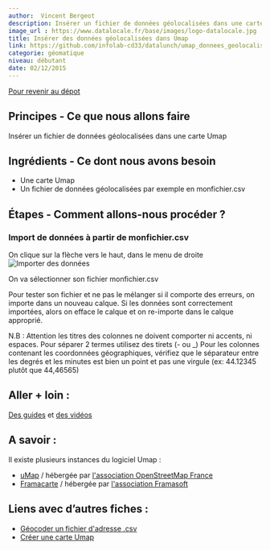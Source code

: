 ```yaml
---
author:  Vincent Bergeot
description: Insérer un fichier de données géolocalisées dans une carte Umap
image_url : https://www.datalocale.fr/base/images/logo-datalocale.jpg
title: Insérer des données géolocalisées dans Umap
link: https://github.com/infolab-cd33/datalunch/umap_donnees_geolocalisees.md
categorie: géomatique
niveau: débutant
date: 02/12/2015
---
```



[Pour revenir au dépot](http://datalunch.datalocale.fr)

## Principes - Ce que nous allons faire
Insérer un fichier de données géolocalisées dans une carte Umap

## Ingrédients - Ce dont nous avons besoin
- Une carte Umap
- Un fichier de données géolocalisées par exemple en monfichier.csv

## Étapes - Comment allons-nous procéder ?
### Import de données à partir de monfichier.csv
On clique sur la flèche vers le haut, dans le menu de droite
![Importer des données](https://wiki.openstreetmap.org/w/images/f/f7/Importer_des_donn%C3%A9es_sur_uMap_-_Etape0.PNG)

On va sélectionner son fichier monfichier.csv

Pour tester son fichier et ne pas le mélanger si il comporte des erreurs, on importe dans un nouveau calque. Si les données sont correctement importées, alors on efface le calque et on re-importe dans le calque approprié.

N.B : Attention les titres des colonnes ne doivent comporter ni accents, ni espaces. Pour séparer 2 termes utilisez des tirets (- ou _)
Pour les colonnes contenant les coordonnées géographiques, vérifiez que le séparateur entre les degrés et les minutes est bien un point et pas une virgule (ex: 44.12345 plutôt que 44,46565)

## Aller + loin :
[Des guides](http://wiki.openstreetmap.org/wiki/FR:UMap/Guide) et [des vidéos](http://wiki.openstreetmap.org/wiki/UMap#Screencasts)

## A savoir :
Il existe plusieurs instances du logiciel Umap :

* [uMap](http://umap.openstreetmap.fr/fr/) / hébergée par [l'association OpenStreetMap France](http://openstreetmap.fr/)
* [Framacarte](https://framacarte.org) / hébergée par [l'association Framasoft](http://framasoft.net/)

## Liens avec d’autres fiches :
- [Géocoder un fichier d'adresse .csv](http://datalunch.datalocale.fr/infolab-cd33/datalunch/geocodage.md)
- [Créer une carte Umap](http://datalunch.datalocale.fr/infolab-cd33/datalunch/umap_creer_une_carte.md)
